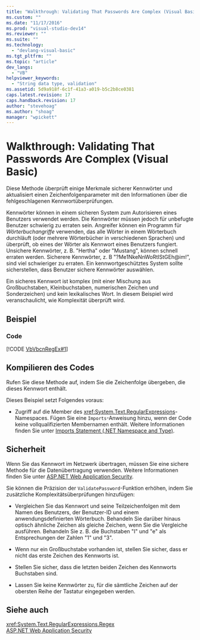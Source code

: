 ```yaml
---
title: "Walkthrough: Validating That Passwords Are Complex (Visual Basic) | Microsoft Docs"
ms.custom: ""
ms.date: "11/17/2016"
ms.prod: "visual-studio-dev14"
ms.reviewer: ""
ms.suite: ""
ms.technology: 
  - "devlang-visual-basic"
ms.tgt_pltfrm: ""
ms.topic: "article"
dev_langs: 
  - "VB"
helpviewer_keywords: 
  - "String data type, validation"
ms.assetid: 5d9a918f-6c1f-41a3-a019-b5c2b8ce0381
caps.latest.revision: 17
caps.handback.revision: 17
author: "stevehoag"
ms.author: "shoag"
manager: "wpickett"
---
```

# Walkthrough: Validating That Passwords Are Complex (Visual Basic)
Diese Methode überprüft einige Merkmale sicherer Kennwörter und aktualisiert einen Zeichenfolgenparameter mit den Informationen über die fehlgeschlagenen Kennwortüberprüfungen.  
  
 Kennwörter können in einem sicheren System zum Autorisieren eines Benutzers verwendet werden.  Die Kennwörter müssen jedoch für unbefugte Benutzer schwierig zu erraten sein.  Angreifer können ein Programm für *Wörterbuchangriffe* verwenden, das alle Wörter in einem Wörterbuch durchläuft \(oder mehrere Wörterbücher in verschiedenen Sprachen\) und überprüft, ob eines der Wörter als Kennwort eines Benutzers fungiert.  Unsichere Kennwörter, z. B. "Hertha" oder "Mustang", können schnell erraten werden.  Sicherere Kennwörter, z. B "?Me1NkeNnWoRtIStGEh@im\!", sind viel schwieriger zu erraten.  Ein kennwortgeschütztes System sollte sicherstellen, dass Benutzer sichere Kennwörter auswählen.  
  
 Ein sicheres Kennwort ist komplex \(mit einer Mischung aus Großbuchstaben, Kleinbuchstaben, numerischen Zeichen und Sonderzeichen\) und kein lexikalisches Wort.  In diesem Beispiel wird veranschaulicht, wie Komplexität überprüft wird.  
  
## Beispiel  
  
### Code  
 [!CODE [VbVbcnRegEx#1](../CodeSnippet/VS_Snippets_VBCSharp/VbVbcnRegEx#1)]  
  
## Kompilieren des Codes  
 Rufen Sie diese Methode auf, indem Sie die Zeichenfolge übergeben, die dieses Kennwort enthält.  
  
 Dieses Beispiel setzt Folgendes voraus:  
  
-   Zugriff auf die Member des <xref:System.Text.RegularExpressions>\-Namespaces.  Fügen Sie eine `Imports`\-Anweisung hinzu, wenn der Code keine vollqualifizierten Membernamen enthält.  Weitere Informationen finden Sie unter [Imports Statement \(.NET Namespace and Type\)](../../../../visual-basic/language-reference/statements/imports-statement-net-namespace-and-type.md).  
  
## Sicherheit  
 Wenn Sie das Kennwort im Netzwerk übertragen, müssen Sie eine sichere Methode für die Datenübertragung verwenden.  Weitere Informationen finden Sie unter [ASP.NET Web Application Security](../Topic/ASP.NET%20Web%20Application%20Security.md).  
  
 Sie können die Präzision der `ValidatePassword`\-Funktion erhöhen, indem Sie zusätzliche Komplexitätsüberprüfungen hinzufügen:  
  
-   Vergleichen Sie das Kennwort und seine Teilzeichenfolgen mit dem Namen des Benutzers, der Benutzer\-ID und einem anwendungsdefinierten Wörterbuch.  Behandeln Sie darüber hinaus optisch ähnliche Zeichen als gleiche Zeichen, wenn Sie die Vergleiche ausführen.  Behandeln Sie z. B. die Buchstaben "I" und "e" als Entsprechungen der Zahlen "1" und "3".  
  
-   Wenn nur ein Großbuchstabe vorhanden ist, stellen Sie sicher, dass er nicht das erste Zeichen des Kennworts ist.  
  
-   Stellen Sie sicher, dass die letzten beiden Zeichen des Kennworts Buchstaben sind.  
  
-   Lassen Sie keine Kennwörter zu, für die sämtliche Zeichen auf der obersten Reihe der Tastatur eingegeben werden.  
  
## Siehe auch  
 <xref:System.Text.RegularExpressions.Regex>   
 [ASP.NET Web Application Security](../Topic/ASP.NET%20Web%20Application%20Security.md)